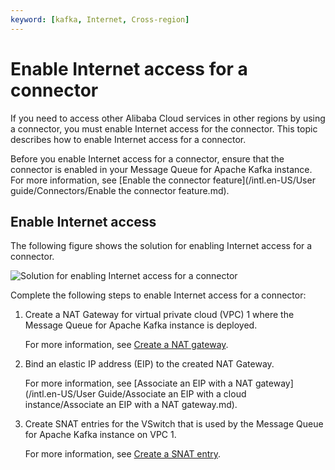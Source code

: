 ```yaml
---
keyword: [kafka, Internet, Cross-region]
---
```


# Enable Internet access for a connector

If you need to access other Alibaba Cloud services in other regions by using a connector, you must enable Internet access for the connector. This topic describes how to enable Internet access for a connector.

Before you enable Internet access for a connector, ensure that the connector is enabled in your Message Queue for Apache Kafka instance. For more information, see [Enable the connector feature](/intl.en-US/User guide/Connectors/Enable the connector feature.md).

## Enable Internet access

The following figure shows the solution for enabling Internet access for a connector.

![Solution for enabling Internet access for a connector](https://static-aliyun-doc.oss-cn-hangzhou.aliyuncs.com/assets/img/en-US/3350549951/p130354.png)

Complete the following steps to enable Internet access for a connector:

1.  Create a NAT Gateway for virtual private cloud \(VPC\) 1 where the Message Queue for Apache Kafka instance is deployed.

    For more information, see [Create a NAT gateway]().

2.  Bind an elastic IP address \(EIP\) to the created NAT Gateway.

    For more information, see [Associate an EIP with a NAT gateway](/intl.en-US/User Guide/Associate an EIP with a cloud instance/Associate an EIP with a NAT gateway.md).

3.  Create SNAT entries for the VSwitch that is used by the Message Queue for Apache Kafka instance on VPC 1.

    For more information, see [Create a SNAT entry]().


